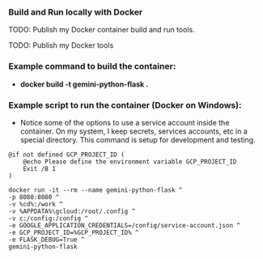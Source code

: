 ### Build and Run locally with Docker
TODO: Publish my Docker container build and run tools.

TODO: Publish my Docker tools

### Example command to build the container:

 - **docker build -t gemini-python-flask .**

### Example script to run the container (Docker on Windows):

 - Notice some of the options to use a service account inside the container. On my system, I keep secrets, services accounts, etc in a special directory. This command is setup for development and testing.

```
@if not defined GCP_PROJECT_ID (
	@echo Please define the environment variable GCP_PROJECT_ID
	Exit /B 1
)

docker run -it --rm --name gemini-python-flask ^
-p 8080:8080 ^
-v %cd%:/work ^
-v %APPDATA%\gcloud:/root/.config ^
-v c:/config:/config ^
-e GOOGLE_APPLICATION_CREDENTIALS=/config/service-account.json ^
-e GCP_PROJECT_ID=%GCP_PROJECT_ID% ^
-e FLASK_DEBUG=True ^
gemini-python-flask
```
